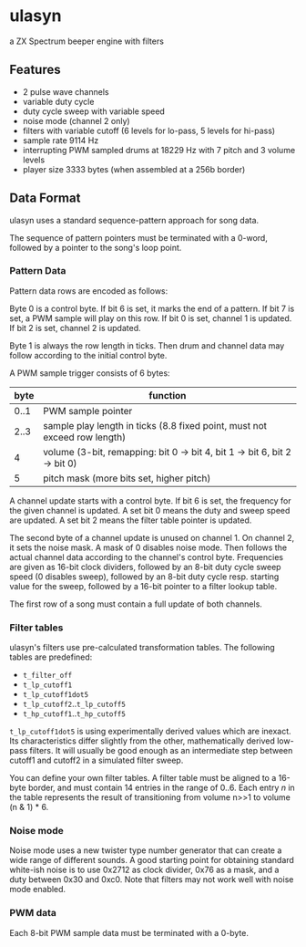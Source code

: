 # ulasyn

a ZX Spectrum beeper engine with filters


## Features

- 2 pulse wave channels
- variable duty cycle
- duty cycle sweep with variable speed
- noise mode (channel 2 only)
- filters with variable cutoff (6 levels for lo-pass, 5 levels for hi-pass)
- sample rate 9114 Hz
- interrupting PWM sampled drums at 18229 Hz with 7 pitch and 3 volume levels
- player size 3333 bytes (when assembled at a 256b border)



## Data Format

ulasyn uses a standard sequence-pattern approach for song data.

The sequence of pattern pointers must be terminated with a 0-word, followed by a
pointer to the song's loop point.


### Pattern Data

Pattern data rows are encoded as follows:

Byte 0 is a control byte. If bit 6 is set, it marks the end of a pattern. If bit
7 is set, a PWM sample will play on this row. If bit 0 is set, channel 1 is
updated. If bit 2 is set, channel 2 is updated.

Byte 1 is always the row length in ticks. Then drum and channel data may follow
according to the initial control byte.

A PWM sample trigger consists of 6 bytes:

byte | function
-----|---------
0..1 | PWM sample pointer
2..3 | sample play length in ticks (8.8 fixed point, must not exceed row length)
4    | volume (3-bit, remapping: bit 0 -> bit 4, bit 1 -> bit 6, bit 2 -> bit 0)
5    | pitch mask (more bits set, higher pitch)

A channel update starts with a control byte. If bit 6 is set, the frequency for
the given channel is updated. A set bit 0 means the duty and sweep speed are
updated. A set bit 2 means the filter table pointer is updated.

The second byte of a channel update is unused on channel 1. On channel 2, it
sets the noise mask. A mask of 0 disables noise mode. Then follows the actual
channel data according to the channel's control byte. Frequencies are given as
16-bit clock dividers, followed by an 8-bit duty cycle sweep speed (0 disables
sweep), followed by an 8-bit duty cycle resp. starting value for the sweep,
followed by a 16-bit pointer to a filter lookup table.

The first row of a song must contain a full update of both channels.


### Filter tables

 ulasyn's filters use pre-calculated transformation tables. The following tables
 are predefined:

- `t_filter_off`
- `t_lp_cutoff1`
- `t_lp_cutoff1dot5`
- `t_lp_cutoff2`..`t_lp_cutoff5`
- `t_hp_cutoff1`..`t_hp_cutoff5`

`t_lp_cutoff1dot5` is using experimentally derived values which are inexact.
Its characteristics differ slightly from the other, mathematically derived
low-pass filters. It will usually be good enough as an intermediate step between
cutoff1 and cutoff2 in a simulated filter sweep.

You can define your own filter tables. A filter table must be aligned to a
16-byte border, and must contain 14 entries in the range of 0..6. Each entry *n*
in the table represents the result of transitioning from volume n>>1 to volume
(n & 1) * 6.


### Noise mode

Noise mode uses a new twister type number generator that can create a wide range
of different sounds. A good starting point for obtaining standard white-ish
noise is to use 0x2712 as clock divider, 0x76 as a mask, and a duty between 0x30
and 0xc0. Note that filters may not work well with noise mode enabled.


### PWM data

Each 8-bit PWM sample data must be terminated with a 0-byte.
